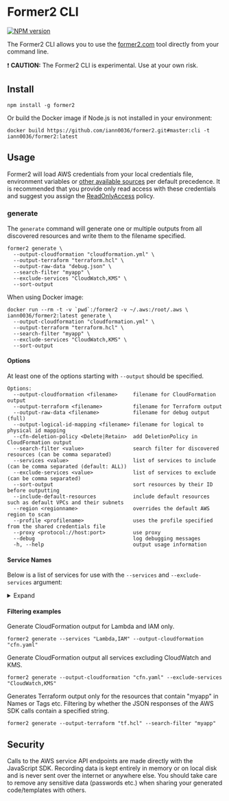 # Former2 CLI

<span class="badge-npmversion"><a href="https://npmjs.org/package/former2" title="View this project on NPM"><img src="https://img.shields.io/npm/v/former2.svg" alt="NPM version" /></a></span>

The Former2 CLI allows you to use the [former2.com](https://former2.com) tool directly from your command line.

:exclamation: **CAUTION:** The Former2 CLI is experimental. Use at your own risk.

## Install

```
npm install -g former2
```

Or build the Docker image if Node.js is not installed in your environment:

```
docker build https://github.com/iann0036/former2.git#master:cli -t iann0036/former2:latest
```

## Usage

Former2 will load AWS credentials from your local credentials file, environment variables or [other available sources](https://docs.aws.amazon.com/sdk-for-javascript/v2/developer-guide/setting-credentials-node.html) per default precedence. It is recommended that you provide only read access with these credentials and suggest you assign the [ReadOnlyAccess](https://console.aws.amazon.com/iam/home?#/policies/arn:aws:iam::aws:policy/ReadOnlyAccess) policy.

### generate

The `generate` command will generate one or multiple outputs from all discovered resources and write them to the filename specified.

```
former2 generate \
  --output-cloudformation "cloudformation.yml" \
  --output-terraform "terraform.hcl" \
  --output-raw-data "debug.json" \
  --search-filter "myapp" \
  --exclude-services "CloudWatch,KMS" \
  --sort-output
```

When using Docker image:

```
docker run --rm -t -v `pwd`:/former2 -v ~/.aws:/root/.aws \
iann0036/former2:latest generate \
  --output-cloudformation "cloudformation.yml" \
  --output-terraform "terraform.hcl" \
  --search-filter "myapp" \
  --exclude-services "CloudWatch,KMS" \
  --sort-output
```

#### Options

At least one of the options starting with `--output` should be specified.

```
Options:
  --output-cloudformation <filename>     filename for CloudFormation output
  --output-terraform <filename>          filename for Terraform output
  --output-raw-data <filename>           filename for debug output (full)
  --output-logical-id-mapping <filename> filename for logical to physical id mapping
  --cfn-deletion-policy <Delete|Retain>  add DeletionPolicy in CloudFormation output
  --search-filter <value>                search filter for discovered resources (can be comma separated)
  --services <value>                     list of services to include (can be comma separated (default: ALL))
  --exclude-services <value>             list of services to exclude (can be comma separated)
  --sort-output                          sort resources by their ID before outputting
  --include-default-resources            include default resources such as default VPCs and their subnets
  --region <regionname>                  overrides the default AWS region to scan
  --profile <profilename>                uses the profile specified from the shared credentials file
  --proxy <protocol://host:port>         use proxy
  --debug                                log debugging messages
  -h, --help                             output usage information
```

#### Service Names

Below is a list of services for use with the `--services` and `--exclude-services` argument:

<details><summary>Expand</summary>

* 1Click
* APIGateway
* AmazonMQ
* Amplify
* Analytics
* AppConfig
* AppFlow
* AppMesh
* AppStream
* AppSync
* Athena
* AuditManager
* AutoScaling
* Backup
* Batch
* Budgets
* CertificateManager
* Cloud9
* CloudFront
* CloudHSM
* CloudMap
* CloudTrail
* CloudWatch
* CodeArtifact
* CodeBuild
* CodeCommit
* CodeDeploy
* CodeGuru
* CodePipeline
* CodeStar
* Cognito
* Config
* Core
* CostExplorer
* DataBrew
* DataPipeline
* DataSync
* DatabaseMigrationService
* Detective
* DevOpsGuru
* DeviceFarm
* DirectConnect
* DirectoryService
* DocumentDB
* DynamoDB
* EC2
* EC2ImageBuilder
* ECR
* ECS
* EFS
* EKS
* EMR
* ElastiCache
* ElasticBeanstalk
* ElasticTranscoder
* Elasticsearch
* EventBridge
* Events
* FSx
* GameLift
* Glacier
* GlobalAccelerator
* Glue
* Greengrass
* GroundStation
* GuardDuty
* IAM
* Inspector
* InteractiveVideoService
* KMS
* Kendra
* Kinesis
* LakeFormation
* Lambda
* Lex
* LicenseManager
* Lightsail
* LookoutForVision
* MSK
* Macie
* ManagedApacheAirflow
* ManagedBlockchain
* MediaConnect
* MediaConvert
* MediaLive
* MediaPackage
* MediaStore
* Neptune
* OpsWorks
* Organizations
* Pinpoint
* QLDB
* QuickSight
* RDS
* Redshift
* ResourceAccessManager
* ResourceGroups
* RoboMaker
* Route53
* S3
* SES
* SNS
* SQS
* SWF
* SageMaker
* SecretsManager
* SecurityHub
* ServiceCatalog
* ServiceQuotas
* Signer
* SimpleDB
* SingleSignOn
* SiteWise
* StepFunctions
* StorageGateway
* SystemsManager
* ThingsGraph
* Timestream
* Transfer
* VPC
* WAFAndShield
* WorkLink
* WorkSpaces
* XRay
</details>

#### Filtering examples

Generate CloudFormation output for Lambda and IAM only.

```
former2 generate --services "Lambda,IAM" --output-cloudformation "cfn.yaml"
```

Generate CloudFormation output all services excluding CloudWatch and KMS.

```
former2 generate --output-cloudformation "cfn.yaml" --exclude-services "CloudWatch,KMS"
```

Generates Terraform output only for the resources that contain "myapp" in Names or Tags etc.
Filtering by whether the JSON responses of the AWS SDK calls contain a specified string.

```
former2 generate --output-terraform "tf.hcl" --search-filter "myapp"
```

## Security

Calls to the AWS service API endpoints are made directly with the JavaScript SDK. Recording data is kept entirely in memory or on local disk and is never sent over the internet or anywhere else. You should take care to remove any sensitive data (passwords etc.) when sharing your generated code/templates with others.
